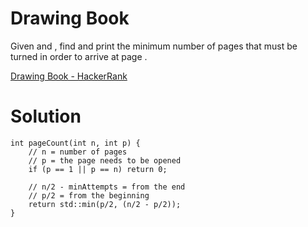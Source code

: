 # Drawing Book

Given  and , find and print the minimum number of pages that must be turned in order to arrive at page .

[Drawing Book - HackerRank](https://www.hackerrank.com/challenges/drawing-book/problem?isFullScreen=true)

# Solution

```
int pageCount(int n, int p) {
    // n = number of pages
    // p = the page needs to be opened
    if (p == 1 || p == n) return 0;
    
    // n/2 - minAttempts = from the end
    // p/2 = from the beginning
    return std::min(p/2, (n/2 - p/2));
}
```